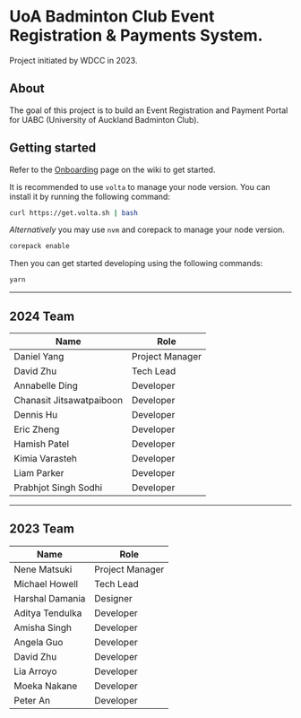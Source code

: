 # UoA Badminton Club Event Registration & Payments System.

Project initiated by WDCC in 2023.

## About

The goal of this project is to build an Event Registration and Payment Portal for UABC (University of Auckland Badminton Club).

## Getting started

Refer to the [Onboarding](https://github.com/UoaWDCC/uabc-portal/wiki/Onboarding) page on the wiki to get started.

It is recommended to use `volta` to manage your node version. You can install it by running the following command:

```bash
curl https://get.volta.sh | bash
```
_Alternatively_ you may use `nvm` and corepack to manage your node version.

```bash
corepack enable
```
Then you can get started developing using the following commands:
```bash
yarn
```

---

## 2024 Team

| Name                     | Role            |
| ------------------------ | --------------- |
| Daniel Yang              | Project Manager |
| David Zhu                | Tech Lead       |
| Annabelle Ding           | Developer       |
| Chanasit Jitsawatpaiboon | Developer       |
| Dennis Hu                | Developer       |
| Eric Zheng               | Developer       |
| Hamish Patel             | Developer       |
| Kimia Varasteh           | Developer       |
| Liam Parker              | Developer       |
| Prabhjot Singh Sodhi     | Developer       |

---

## 2023 Team

| Name            | Role            |
| --------------- | --------------- |
| Nene Matsuki    | Project Manager |
| Michael Howell  | Tech Lead       |
| Harshal Damania | Designer        |
| Aditya Tendulka | Developer       |
| Amisha Singh    | Developer       |
| Angela Guo      | Developer       |
| David Zhu       | Developer       |
| Lia Arroyo      | Developer       |
| Moeka Nakane    | Developer       |
| Peter An        | Developer       |
